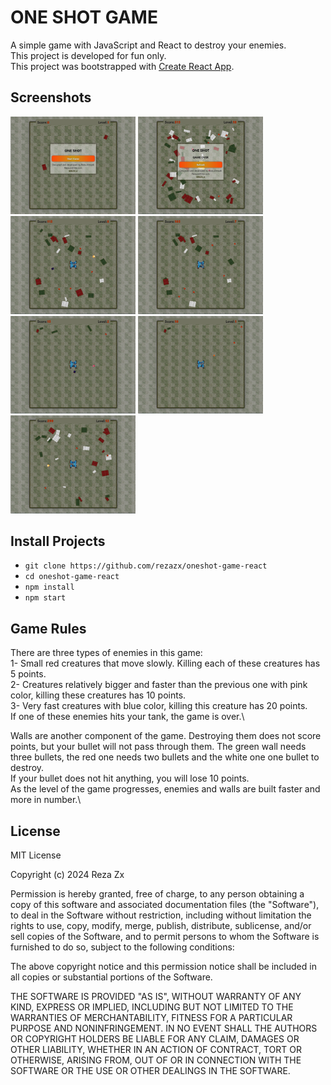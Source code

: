 # ONE SHOT GAME
A simple game with JavaScript and React to destroy your enemies.\
This project is developed for fun only.\
This project was bootstrapped with [Create React App](https://github.com/facebook/create-react-app).

## Screenshots

<img src="https://github.com/rezazx/oneshot-game-react/blob/master/capture/oneshot_0000_Layer%2011.jpg" width="200">
<img src="https://github.com/rezazx/oneshot-game-react/blob/master/capture/oneshot_0001_Layer%2010.jpg" width="200">
<img src="https://github.com/rezazx/oneshot-game-react/blob/master/capture/oneshot_0002_Layer%207.jpg" width="200">
<img src="https://github.com/rezazx/oneshot-game-react/blob/master/capture/oneshot_0003_Layer%208.jpg" width="200">
<img src="https://github.com/rezazx/oneshot-game-react/blob/master/capture/oneshot_0004_Layer%206.jpg" width="200">
<img src="https://github.com/rezazx/oneshot-game-react/blob/master/capture/oneshot_0005_Layer%204.jpg" width="200">
<img src="https://github.com/rezazx/oneshot-game-react/blob/master/capture/oneshot_0006_Layer%201.jpg" width="200">



## Install Projects
- `git clone https://github.com/rezazx/oneshot-game-react`
- `cd oneshot-game-react`
- `npm install`
- `npm start`

## Game Rules
There are three types of enemies in this game:\
1- Small red creatures that move slowly. Killing each of these creatures has 5 points.\
2- Creatures relatively bigger and faster than the previous one with pink color, killing these creatures has 10 points.\
3- Very fast creatures with blue color, killing this creature has 20 points.\
If one of these enemies hits your tank, the game is over.\

Walls are another component of the game. Destroying them does not score points, but your bullet will not pass through them. The green wall needs three bullets, the red one needs two bullets and the white one one bullet to destroy.\
If your bullet does not hit anything, you will lose 10 points.\
As the level of the game progresses, enemies and walls are built faster and more in number.\

## License

MIT License

Copyright (c) 2024 Reza Zx

Permission is hereby granted, free of charge, to any person obtaining a copy
of this software and associated documentation files (the "Software"), to deal
in the Software without restriction, including without limitation the rights
to use, copy, modify, merge, publish, distribute, sublicense, and/or sell
copies of the Software, and to permit persons to whom the Software is
furnished to do so, subject to the following conditions:

The above copyright notice and this permission notice shall be included in all
copies or substantial portions of the Software.

THE SOFTWARE IS PROVIDED "AS IS", WITHOUT WARRANTY OF ANY KIND, EXPRESS OR
IMPLIED, INCLUDING BUT NOT LIMITED TO THE WARRANTIES OF MERCHANTABILITY,
FITNESS FOR A PARTICULAR PURPOSE AND NONINFRINGEMENT. IN NO EVENT SHALL THE
AUTHORS OR COPYRIGHT HOLDERS BE LIABLE FOR ANY CLAIM, DAMAGES OR OTHER
LIABILITY, WHETHER IN AN ACTION OF CONTRACT, TORT OR OTHERWISE, ARISING FROM,
OUT OF OR IN CONNECTION WITH THE SOFTWARE OR THE USE OR OTHER DEALINGS IN THE
SOFTWARE.